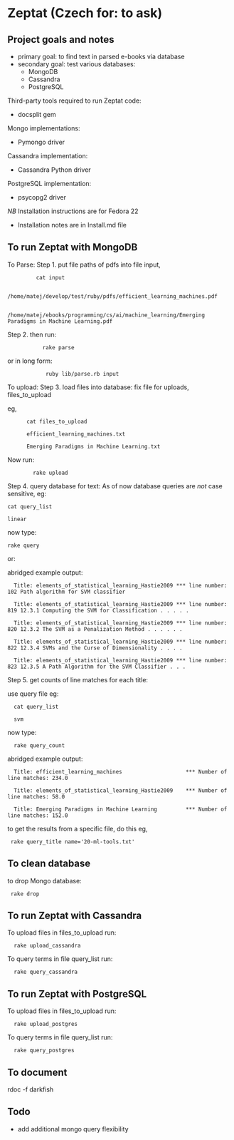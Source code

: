Zeptat (Czech for: to ask)
=======================

Project goals and notes
------------------------

 * primary goal: to find text in parsed e-books via database
 * secondary goal: test various databases:
    * MongoDB
    * Cassandra
    * PostgreSQL


Third-party tools required to run Zeptat code:

  * docsplit gem

Mongo implementations:
  * Pymongo driver

Cassandra implementation:
  * Cassandra Python driver

PostgreSQL implementation:
  * psycopg2 driver

*NB* Installation instructions are for Fedora 22

* Installation notes are in Install.md file



To run Zeptat with MongoDB
------------------------
To Parse:
Step 1.  put file paths of pdfs into file input,


             cat input

             /home/matej/develop/test/ruby/pdfs/efficient_learning_machines.pdf

             /home/matej/ebooks/programming/cs/ai/machine_learning/Emerging Paradigms in Machine Learning.pdf


Step 2. then run:

               rake parse

or in long form:

                ruby lib/parse.rb input


To upload:
Step 3. load files into database:
fix file for uploads, files_to_upload

eg,

          cat files_to_upload

          efficient_learning_machines.txt

          Emerging Paradigms in Machine Learning.txt


Now run:

            rake upload



Step 4. query database for text:
As of now database queries are *not* case sensitive, eg:

    cat query_list

    linear

now type:

    rake query

or:



abridged example output:

      Title: elements_of_statistical_learning_Hastie2009 *** line number: 102 Path algorithm for SVM classifier

      Title: elements_of_statistical_learning_Hastie2009 *** line number: 819 12.3.1 Computing the SVM for Classification . . . . .

      Title: elements_of_statistical_learning_Hastie2009 *** line number: 820 12.3.2 The SVM as a Penalization Method . . . . . .

      Title: elements_of_statistical_learning_Hastie2009 *** line number: 822 12.3.4 SVMs and the Curse of Dimensionality . . . .

      Title: elements_of_statistical_learning_Hastie2009 *** line number: 823 12.3.5 A Path Algorithm for the SVM Classifier . . .


Step 5. get counts of line matches for each title:

use query file eg:

      cat query_list

      svm


now type:

      rake query_count

abridged example output:


      Title: efficient_learning_machines                    *** Number of line matches: 234.0

      Title: elements_of_statistical_learning_Hastie2009    *** Number of line matches: 58.0

      Title: Emerging Paradigms in Machine Learning         *** Number of line matches: 152.0

to get the results from a specific file, do this eg,

     rake query_title name='20-ml-tools.txt'


To clean database
------------------------
to drop Mongo database:

     rake drop



To run Zeptat with Cassandra
------------------------
To upload files in files_to_upload run:

      rake upload_cassandra

To query terms in file query_list run:

      rake query_cassandra



To run Zeptat with PostgreSQL
------------------------
To upload files in files_to_upload run:

      rake upload_postgres

To query terms in file query_list run:

      rake query_postgres



To document
------------------------
rdoc -f darkfish

Todo
------------------------
* add additional mongo query flexibility



